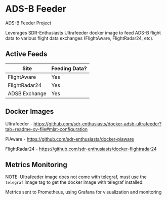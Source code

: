 # ADS-B Feeder
ADS-B Feeder Project

Leverages SDR-Enthusiasts Ultrafeeder docker image to feed ADS-B flight data to various flight data exchanges (FlightAware, FlightRadar24, etc). 

## Active Feeds
| Site          | Feeding Data? |
| ------------- | ------------- | 
| FlightAware   | Yes           |
| FlightRadar24 | Yes           |
| ADSB Exchange | Yes           |

## Docker Images
Ultrafeeder - https://github.com/sdr-enthusiasts/docker-adsb-ultrafeeder?tab=readme-ov-file#mlat-configuration

PiAware - https://github.com/sdr-enthusiasts/docker-piaware

FlightRadar24 - https://github.com/sdr-enthusiasts/docker-flightradar24

## Metrics Monitoring

NOTE: Ultrafeeder image does not come with telegraf, must use the `telegraf` image tag to get the docker image with telegraf installed.

Metrics sent to Prometheus, using Grafana for visualization and monitoring

